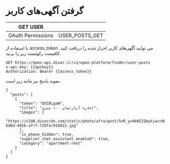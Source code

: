 # گرفتن آگهی‌های کاربر


| GET USER          |                |
|-------------------|----------------|
| OAuth Permissions | USER_POSTS_GET |

با استفاده از access_token می توانید آگهی‌های کاربر احراز شده را دریافت کنید. کافیست رکوئست زیر را بزنید.
```http request
GET https://open-api.divar.ir/v1/open-platform/finder/user-posts
x-api-key: {{apikey}}
Authorization: Bearer {{access_token}}
```
نمونه پاسخ نیز مانند زیر است.
```json5
{
  "posts": [
    {
      "token": "QVZ8LgaW",
      "title": "اجاره آپارتمان ۱۰۰ متری",
      "images": [
        "https://s100.divarcdn.com/static/photo/afra/post/5nR_yv4kKEISbwtjwcc0Q/474c536e-bd6d-491b-afrf-72bfar916022.jpg"
      ],
      "is_phone_hidden": true,
      "supplier_chat_assistant_enabled": true,
      "category": "apartment-rent"
    }
  ]
}
```
